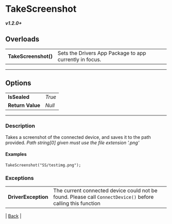 # TakeScreenshot
***v1.2.0+***
## Overloads
|   |    | 
| :--- | :--- | 
| **TakeScreenshot()** | Sets the Drivers App Package to app currently in focus. |

---

## Options
|   |   | 
| :--- | :--- | 
| **IsSealed** | *True* | 
| **Return Value** | *Null* |

---

### Description
Takes a screenshot of the connected device, and saves it to the path provided. *Path string[0] given must use the file extension '.png'*
#### Examples
`TakeScreenshot("SS/testimg.png");`
### Exceptions
|   |   | 
| :--- | :--- | 
| **DriverException** | The current connected device could not be found. Please call `ConnectDevice()` before calling this function | 



| [Back](README.md) |